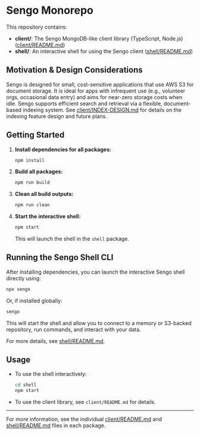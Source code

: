 # Sengo Monorepo

This repository contains:

- **client/**: The Sengo MongoDB-like client library (TypeScript, Node.js) ([client/README.md](client/README.md))
- **shell/**: An interactive shell for using the Sengo client ([shell/README.md](shell/README.md))

## Motivation & Design Considerations

Sengo is designed for small, cost-sensitive applications that use AWS S3 for document storage. It is ideal for apps with infrequent use (e.g., volunteer orgs, occasional data entry) and aims for near-zero storage costs when idle. Sengo supports efficient search and retrieval via a flexible, document-based indexing system. See [client/INDEX-DESIGN.md](client/INDEX-DESIGN.md) for details on the indexing feature design and future plans.

## Getting Started

1. **Install dependencies for all packages:**

   ```sh
   npm install
   ```

2. **Build all packages:**

   ```sh
   npm run build
   ```

3. **Clean all build outputs:**

   ```sh
   npm run clean
   ```

4. **Start the interactive shell:**

   ```sh
   npm start
   ```

   This will launch the shell in the `shell` package.

## Running the Sengo Shell CLI

After installing dependencies, you can launch the interactive Sengo shell directly using:

```sh
npx sengo
```

Or, if installed globally:

```sh
sengo
```

This will start the shell and allow you to connect to a memory or S3-backed repository, run commands, and interact with your data.

For more details, see [shell/README.md](shell/README.md).

## Usage

- To use the shell interactively:

  ```sh
  cd shell
  npm start
  ```

- To use the client library, see `client/README.md` for details.

---

For more information, see the individual [client/README.md](client/README.md) and [shell/README.md](shell/README.md) files in each package.
